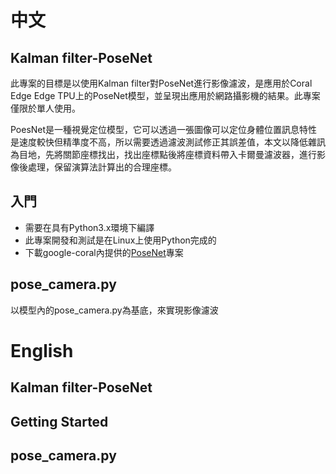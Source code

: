 # **中文**

## Kalman filter-PoseNet
此專案的目標是以使用Kalman filter對PoseNet進行影像濾波，是應用於Coral Edge Edge TPU上的PoseNet模型，並呈現出應用於網路攝影機的結果。此專案僅限於單人使用。

PoesNet是一種視覺定位模型，它可以透過一張圖像可以定位身體位置訊息特性是速度較快但精準度不高，所以需要透過濾波測試修正其誤差值，本文以降低雜訊為目地，先將關節座標找出，找出座標點後將座標資料帶入卡爾曼濾波器，進行影像後處理，保留演算法計算出的合理座標。

## 入門
  * 需要在具有Python3.x環境下編譯
  * 此專案開發和測試是在Linux上使用Python完成的
  * 下載google-coral內提供的[PoseNet](https://github.com/google-coral/project-posenet.git)專案

## pose_camera.py
以模型內的pose_camera.py為基底，來實現影像濾波





# **English**

## Kalman filter-PoseNet

## Getting Started

## pose_camera.py
